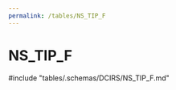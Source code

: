```yaml
---
permalink: /tables/NS_TIP_F
---
```

# NS\_TIP\_F
<!-- SPDX-License-Identifier: MPL-2.0 -->

<!-- ATTENTION : Ne pas supprimer ou modifier la ligne ci-dessous -->
#include "tables/.schemas/DCIRS/NS_TIP_F.md"
<!-- ATTENTION : Ne pas supprimer ou modifier la ligne ci-dessus -->
